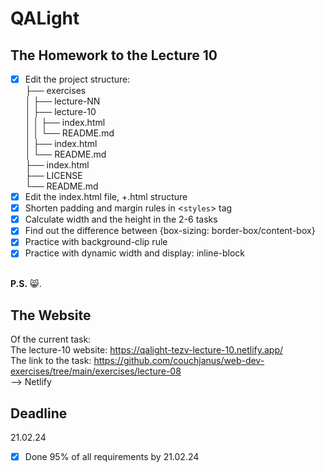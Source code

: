 # QALight
## The Homework to the Lecture 10

- [x] Edit the project structure:<br>
├── exercises<br>
│   ├── lecture-NN<br>
│   ├── lecture-10<br>
│   │   ├── index.html<br>
│   │   └── README.md<br>
│   ├── index.html <br>
│   └── README.md<br>
├── index.html<br>
├── LICENSE<br>
└── README.md<br>
- [x] Edit the index.html file, +.html structure<br>
- [x] Shorten padding and margin rules in <`styles`> tag<br>
- [x] Calculate width and the height in the 2-6 tasks <br>
- [x] Find out the difference between {box-sizing: border-box/content-box} <br>
- [x] Practice with background-clip rule <br>
- [x] Practice with dynamic width and display: inline-block
<br><br>

**P.S.** 😸.

## The Website
Of the current task: <br>
The lecture-10 website: https://qalight-tezv-lecture-10.netlify.app/<br>
The link to the task: https://github.com/couchjanus/web-dev-exercises/tree/main/exercises/lecture-08
<br />
--> Netlify

## Deadline
21.02.24 <br />

- [x] Done 95% of all requirements by 21.02.24